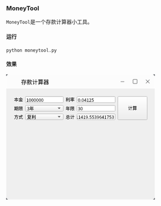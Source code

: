 ### MoneyTool

`MoneyTool`是一个存款计算器小工具。

#### 运行
```shell
python moneytool.py
```

#### 效果
![img.png](img.png)